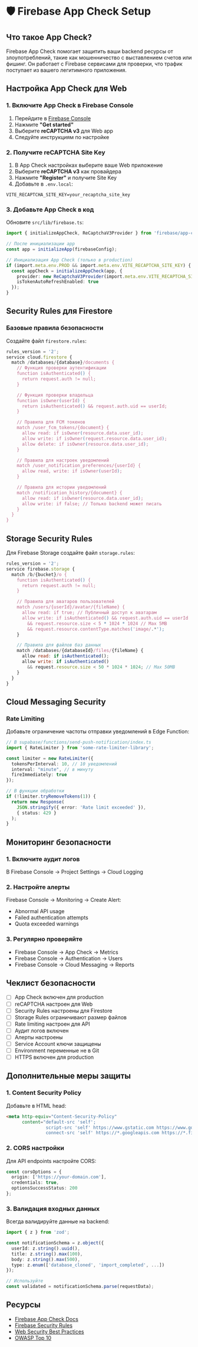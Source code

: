 # 🛡️ Firebase App Check Setup

## Что такое App Check?
Firebase App Check помогает защитить ваши backend ресурсы от злоупотреблений, такие как мошенничество с выставлением счетов или фишинг. Он работает с Firebase сервисами для проверки, что трафик поступает из вашего легитимного приложения.

## Настройка App Check для Web

### 1. Включите App Check в Firebase Console
1. Перейдите в [Firebase Console](https://console.firebase.google.com/project/vhdata-platform/appcheck)
2. Нажмите **"Get started"**
3. Выберите **reCAPTCHA v3** для Web app
4. Следуйте инструкциям по настройке

### 2. Получите reCAPTCHA Site Key
1. В App Check настройках выберите ваше Web приложение
2. Выберите **reCAPTCHA v3** как провайдера
3. Нажмите **"Register"** и получите Site Key
4. Добавьте в `.env.local`:
```env
VITE_RECAPTCHA_SITE_KEY=your_recaptcha_site_key
```

### 3. Добавьте App Check в код

Обновите `src/lib/firebase.ts`:
```typescript
import { initializeAppCheck, ReCaptchaV3Provider } from 'firebase/app-check';

// После инициализации app
const app = initializeApp(firebaseConfig);

// Инициализация App Check (только в production)
if (import.meta.env.PROD && import.meta.env.VITE_RECAPTCHA_SITE_KEY) {
  const appCheck = initializeAppCheck(app, {
    provider: new ReCaptchaV3Provider(import.meta.env.VITE_RECAPTCHA_SITE_KEY),
    isTokenAutoRefreshEnabled: true
  });
}
```

## Security Rules для Firestore

### Базовые правила безопасности
Создайте файл `firestore.rules`:
```javascript
rules_version = '2';
service cloud.firestore {
  match /databases/{database}/documents {
    // Функция проверки аутентификации
    function isAuthenticated() {
      return request.auth != null;
    }

    // Функция проверки владельца
    function isOwner(userId) {
      return isAuthenticated() && request.auth.uid == userId;
    }

    // Правила для FCM токенов
    match /user_fcm_tokens/{document} {
      allow read: if isOwner(resource.data.user_id);
      allow write: if isOwner(request.resource.data.user_id);
      allow delete: if isOwner(resource.data.user_id);
    }

    // Правила для настроек уведомлений
    match /user_notification_preferences/{userId} {
      allow read, write: if isOwner(userId);
    }

    // Правила для истории уведомлений
    match /notification_history/{document} {
      allow read: if isOwner(resource.data.user_id);
      allow write: if false; // Только backend может писать
    }
  }
}
```

## Storage Security Rules

Для Firebase Storage создайте файл `storage.rules`:
```javascript
rules_version = '2';
service firebase.storage {
  match /b/{bucket}/o {
    function isAuthenticated() {
      return request.auth != null;
    }

    // Правила для аватаров пользователей
    match /users/{userId}/avatar/{fileName} {
      allow read: if true; // Публичный доступ к аватарам
      allow write: if isAuthenticated() && request.auth.uid == userId
        && request.resource.size < 5 * 1024 * 1024 // Max 5MB
        && request.resource.contentType.matches('image/.*');
    }

    // Правила для файлов баз данных
    match /databases/{databaseId}/files/{fileName} {
      allow read: if isAuthenticated();
      allow write: if isAuthenticated()
        && request.resource.size < 50 * 1024 * 1024; // Max 50MB
    }
  }
}
```

## Cloud Messaging Security

### Rate Limiting
Добавьте ограничение частоты отправки уведомлений в Edge Function:

```typescript
// В supabase/functions/send-push-notification/index.ts
import { RateLimiter } from 'some-rate-limiter-library';

const limiter = new RateLimiter({
  tokensPerInterval: 10, // 10 уведомлений
  interval: "minute", // в минуту
  fireImmediately: true
});

// В функции обработки
if (!limiter.tryRemoveTokens(1)) {
  return new Response(
    JSON.stringify({ error: 'Rate limit exceeded' }),
    { status: 429 }
  );
}
```

## Мониторинг безопасности

### 1. Включите аудит логов
В Firebase Console → Project Settings → Cloud Logging

### 2. Настройте алерты
Firebase Console → Monitoring → Create Alert:
- Abnormal API usage
- Failed authentication attempts
- Quota exceeded warnings

### 3. Регулярно проверяйте
- Firebase Console → App Check → Metrics
- Firebase Console → Authentication → Users
- Firebase Console → Cloud Messaging → Reports

## Чеклист безопасности

- [ ] App Check включен для production
- [ ] reCAPTCHA настроен для Web
- [ ] Security Rules настроены для Firestore
- [ ] Storage Rules ограничивают размер файлов
- [ ] Rate limiting настроен для API
- [ ] Аудит логов включен
- [ ] Алерты настроены
- [ ] Service Account ключи защищены
- [ ] Environment переменные не в Git
- [ ] HTTPS включен для production

## Дополнительные меры защиты

### 1. Content Security Policy
Добавьте в HTML head:
```html
<meta http-equiv="Content-Security-Policy"
      content="default-src 'self';
               script-src 'self' https://www.gstatic.com https://www.google.com;
               connect-src 'self' https://*.googleapis.com https://*.firebase.com;">
```

### 2. CORS настройки
Для API endpoints настройте CORS:
```typescript
const corsOptions = {
  origin: ['https://your-domain.com'],
  credentials: true,
  optionsSuccessStatus: 200
};
```

### 3. Валидация входных данных
Всегда валидируйте данные на backend:
```typescript
import { z } from 'zod';

const notificationSchema = z.object({
  userId: z.string().uuid(),
  title: z.string().max(100),
  body: z.string().max(500),
  type: z.enum(['database_cloned', 'import_completed', ...])
});

// Используйте
const validated = notificationSchema.parse(requestData);
```

## Ресурсы

- [Firebase App Check Docs](https://firebase.google.com/docs/app-check)
- [Firebase Security Rules](https://firebase.google.com/docs/rules)
- [Web Security Best Practices](https://web.dev/secure/)
- [OWASP Top 10](https://owasp.org/www-project-top-ten/)